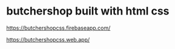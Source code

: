 ﻿# butchershop built with html css

https://butchershopcss.firebaseapp.com/


https://butchershopcss.web.app/
